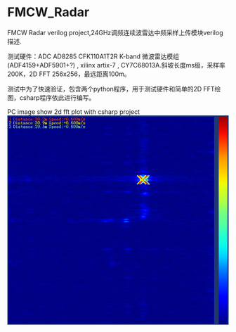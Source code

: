 # FMCW_Radar

FMCW Radar verilog project,24GHz调频连续波雷达中频采样上传模块verilog描述. 

测试硬件：ADC AD8285 CFK110A1T2R K-band 微波雷达模组(ADF4159+ADF5901+?) , xilinx artix-7 , CY7C68013A.斜坡长度ms级，采样率200K，2D FFT 256x256，最远距离100m。

测试中为了快速验证，包含两个python程序，用于测试硬件和简单的2D FFT绘图，csharp程序依此进行编写。

PC image show 2d fft plot with csharp project
![Image](https://github.com/Elrori/FMCW_Radar/blob/master/xx.png)

